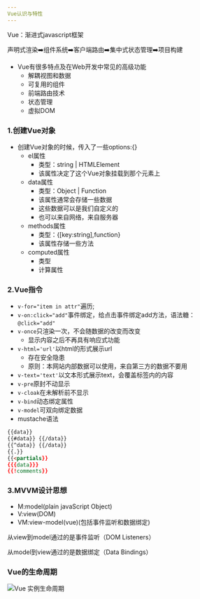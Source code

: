 ```yaml
---
Vue认识与特性
---
```

Vue：渐进式javascript框架

声明式渲染:arrow_right:组件系统:arrow_right:客户端路由:arrow_right:集中式状态管理:arrow_right:项目构建

* Vue有很多特点及在Web开发中常见的高级功能
  * 解耦视图和数据
  * 可复用的组件
  * 前端路由技术
  * 状态管理
  * 虚拟DOM

### 1.创建Vue对象

* 创建Vue对象的时候，传入了一些options:{}
  * el属性
    * 类型：string | HTMLElement
    * 该属性决定了这个Vue对象挂载到那个元素上
  * data属性
    * 类型：Object | Function
    * 该属性通常会存储一些数据
    * 这些数据可以是我们自定义的
    * 也可以来自网络，来自服务器
  * methods属性
    * 类型：{[key:string],function}
    * 该属性存储一些方法
  * computed属性
    * 类型
    * 计算属性

### 2.Vue指令

* `v-for="item in attr"`遍历;
* `v-on:click="add"`事件绑定，给点击事件绑定add方法，语法糖：`@click="add"`
* `v-once`只渲染一次，不会随数据的改变而改变
  * 显示内容之后不再具有响应式功能
* `v-html='url'`以html的形式展示url
  * 存在安全隐患
  * 原则：本网站内部数据可以使用，来自第三方的数据不要用
* `v-text='text'`以文本形式展示text，会覆盖标签内的内容
* `v-pre`原封不动显示
* `v-cloak`在未解析前不显示
* `v-bind`动态绑定属性
* `v-model`可双向绑定数据
* mustache语法

```html
{{data}}
{{#data}} {{/data}}
{{^data}} {{/data}}
{{.}}
{{<partials}}
{{{data}}}
{{!comments}}
```

### 3.MVVM设计思想

* M:model(plain javaScript Object)
* V:view(DOM)
* VM:view-model(vue)(包括事件监听和数据绑定)

从view到model通过的是事件监听（DOM Listeners）

从model到view通过的是数据绑定（Data Bindings）

### Vue的生命周期



![Vue 实例生命周期](https://cn.vuejs.org/images/lifecycle.png)